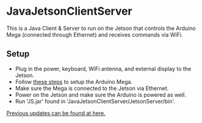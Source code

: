 # JavaJetsonClientServer

This is a Java Client & Server to run on the Jetson that controls the Arduino Mega (connected through Ethernet) and receives commands via WiFi.

## Setup
* Plug in the power, keyboard, WiFi antenna, and external display to the Jetson.
* Follow [these steps](https://github.com/JGBMichalski/MegaEthernet) to setup the Arduino Mega.
* Make sure the Mega is connected to the Jetson via Ethernet.
* Power on the Jetson and make sure the Arduino is powered as well.
* Run 'JS.jar' found in 'JavaJetsonClientServer/JetsonServer/bin'.


[Previous updates can be found at here.](https://github.com/JGBMichalski/JavaJetsonClientServer)

